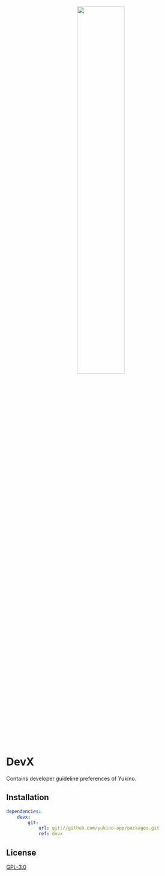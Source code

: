 <br />

<p align="center">
    <img src="https://github.com/yukino-app/yukino/raw/next/media/large.png" width="50%">
</p>

# DevX

Contains developer guideline preferences of Yukino.

## Installation

```yaml
dependencies:
    devx:
        git:
            url: git://github.com/yukino-app/packages.git
            ref: devx
```

## License

[GPL-3.0](./LICENSE)